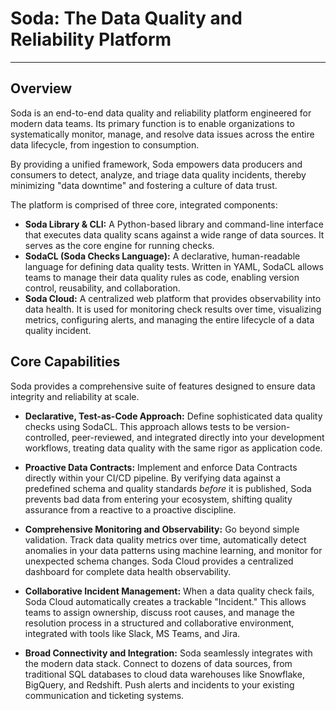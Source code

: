 # Soda: The Data Quality and Reliability Platform

---

## Overview

Soda is an end-to-end data quality and reliability platform engineered for modern data teams. Its primary function is to enable organizations to systematically monitor, manage, and resolve data issues across the entire data lifecycle, from ingestion to consumption.

By providing a unified framework, Soda empowers data producers and consumers to detect, analyze, and triage data quality incidents, thereby minimizing "data downtime" and fostering a culture of data trust.

The platform is comprised of three core, integrated components:

*   **Soda Library & CLI:** A Python-based library and command-line interface that executes data quality scans against a wide range of data sources. It serves as the core engine for running checks.
*   **SodaCL (Soda Checks Language):** A declarative, human-readable language for defining data quality tests. Written in YAML, SodaCL allows teams to manage their data quality rules as code, enabling version control, reusability, and collaboration.
*   **Soda Cloud:** A centralized web platform that provides observability into data health. It is used for monitoring check results over time, visualizing metrics, configuring alerts, and managing the entire lifecycle of a data quality incident.

## Core Capabilities

Soda provides a comprehensive suite of features designed to ensure data integrity and reliability at scale.

*   **Declarative, Test-as-Code Approach:** Define sophisticated data quality checks using SodaCL. This approach allows tests to be version-controlled, peer-reviewed, and integrated directly into your development workflows, treating data quality with the same rigor as application code.

*   **Proactive Data Contracts:** Implement and enforce Data Contracts directly within your CI/CD pipeline. By verifying data against a predefined schema and quality standards *before* it is published, Soda prevents bad data from entering your ecosystem, shifting quality assurance from a reactive to a proactive discipline.

*   **Comprehensive Monitoring and Observability:** Go beyond simple validation. Track data quality metrics over time, automatically detect anomalies in your data patterns using machine learning, and monitor for unexpected schema changes. Soda Cloud provides a centralized dashboard for complete data health observability.

*   **Collaborative Incident Management:** When a data quality check fails, Soda Cloud automatically creates a trackable "Incident." This allows teams to assign ownership, discuss root causes, and manage the resolution process in a structured and collaborative environment, integrated with tools like Slack, MS Teams, and Jira.

*   **Broad Connectivity and Integration:** Soda seamlessly integrates with the modern data stack. Connect to dozens of data sources, from traditional SQL databases to cloud data warehouses like Snowflake, BigQuery, and Redshift. Push alerts and incidents to your existing communication and ticketing systems.
